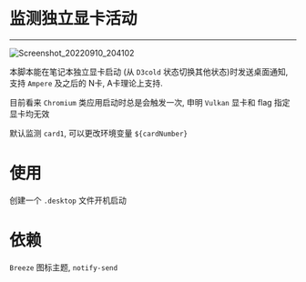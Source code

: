 # 监测独立显卡活动

------

![Screenshot_20220910_204102](../../../../../tmp/Spectacle.NbxEcC/Screenshot_20220910_204102.png)

本脚本能在笔记本独立显卡启动 (从 `D3cold` 状态切换其他状态)时发送桌面通知, 支持 `Ampere` 及之后的 N卡, A卡理论上支持.

目前看来 `Chromium` 类应用启动时总是会触发一次, 申明 `Vulkan` 显卡和 flag 指定显卡均无效

默认监测 `card1`, 可以更改环境变量 `${cardNumber}`

# 使用

创建一个 `.desktop` 文件开机启动

# 依赖

`Breeze` 图标主题, `notify-send`

